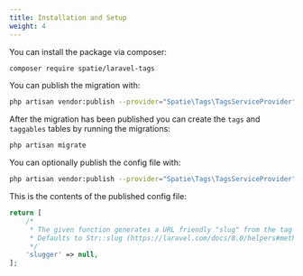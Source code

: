 ```yaml
---
title: Installation and Setup
weight: 4
---
```


You can install the package via composer:

``` bash
composer require spatie/laravel-tags
```

You can publish the migration with:
```bash
php artisan vendor:publish --provider="Spatie\Tags\TagsServiceProvider" --tag="migrations"
```

After the migration has been published you can create the `tags` and `taggables` tables by running the migrations:

```bash
php artisan migrate
```

You can optionally publish the config file with:
```bash
php artisan vendor:publish --provider="Spatie\Tags\TagsServiceProvider" --tag="config"
```

This is the contents of the published config file:

```php
return [
    /*
     * The given function generates a URL friendly "slug" from the tag name property before saving it.
     * Defaults to Str::slug (https://laravel.com/docs/8.0/helpers#method-str-slug)
     */
    'slugger' => null,
];
```


